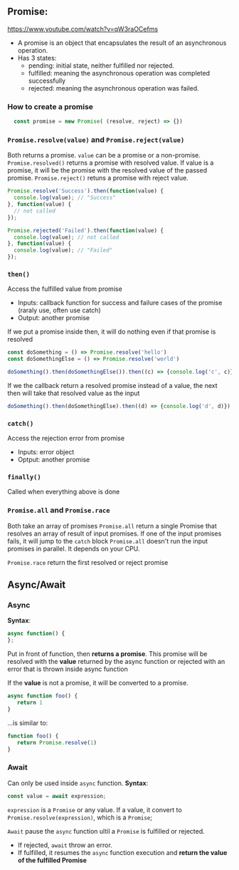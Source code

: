 ## Promise:

<https://www.youtube.com/watch?v=qW3raOCefms>
  
- A promise is an object that encapsulates the result of an asynchronous operation.
- Has 3 states:
  - pending: initial state, neither fulfilled nor rejected.
  - fulfilled: meaning the asynchronous operation was completed successfully
  - rejected: meaning the asynchronous operation was failed.

### How to create a promise

```javascript
  const promise = new Promise( (resolve, reject) => {})
```

### `Promise.resolve(value)` and `Promise.reject(value)`

Both returns a promise. `value` can be a promise or a non-promise.
`Promise.resolved()` returns a promise with resolved value. If value is a promise, it will be the promise with the resolved value of the passed promise.
`Promise.reject()` retuns a promise with reject value.

```javascript
Promise.resolve('Success').then(function(value) {
  console.log(value); // "Success"
}, function(value) {
  // not called
});
```

```javascript
Promise.rejected('Failed').then(function(value) {
  console.log(value); // not called
}, function(value) {
  console.log(value); // "Failed"
});
```

### `then()`

Access the fulfilled value from promise
- Inputs: callback function for success and failure cases of the promise (raraly use, often use catch)
- Output: another promise

If we put a promise inside then, it will do nothing even if that promise is resolved

```js
const doSomething = () => Promise.resolve('hello')
const doSomethingElse = () => Promise.resolve('world')

doSomething().then(doSomethingElse()).then((c) => {console.log('c', c)}) // c return hello
```

If we the callback return a resolved promise instead of a value, the next then will take that resolved value as the input

```js
doSomething().then(doSomethingElse).then((d) => {console.log('d', d)}) // d is world
```

### `catch()`

Access the rejection error from promise
- Inputs: error object
- Optput: another promise

### `finally()`
Called when everything above is done

### `Promise.all` and `Promise.race`

Both take an array of promises
`Promise.all` return a single Promise that resolves an array of result of input promises. If one of the input promises fails, it will jump to the `catch` block
`Promise.all` doesn't run the input promises in parallel. It depends on your CPU.

`Promise.race` return the first resolved or reject promise

## Async/Await

### Async

**Syntax**:
```javascript
async function() {
};
```
Put in front of function, then **returns a promise**. This promise will be resolved with the **value** returned by the async function or rejected with an error that is thrown inside async function

If the **value** is not a promise, it will be converted to a promise.
```javascript
async function foo() {
   return 1
}
```
...is similar to:
```javascript
function foo() {
   return Promise.resolve(1)
}
```

### Await

Can only be used inside `async` function.
**Syntax**:
```javascript
const value = await expression;
```
`expression` is a `Promise` or any value. If a value, it convert to `Promise.resolve(expression)`, which is a `Promise`;

`Await` pause the `async` function ultil a `Promise` is fulfilled or rejected.
- If rejected, `await` throw an error.
- If fulfilled, it resumes the `async` function execution and **return the value of the fulfilled Promise**


